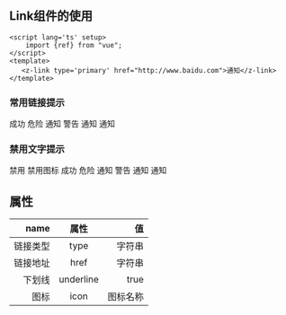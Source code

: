 ## Link组件的使用

```vue
<script lang='ts' setup>
    import {ref} from "vue";
</script>
<template> 
   <z-link type='primary' href="http://www.baidu.com">通知</z-link>
</template>
```

### 常用链接提示
<z-link  type="success">成功</z-link>
<z-link type='danger'>危险</z-link>
<z-link type='primary'>通知</z-link>
<z-link type='warning' href="http://www.baidu.com">警告</z-link>
<z-link type='info'>通知</z-link>
<z-link type='success' icon="icon-bad" :underline="false">通知</z-link>

### 禁用文字提示
<z-link type='info' disabled>禁用</z-link>
<z-link type='success' disabled  icon="icon-bad" :underline="false">禁用图标</z-link>
<z-link type="success" disabled>成功</z-link>
<z-link type='danger' disabled>危险</z-link>
<z-link type='primary' disabled>通知</z-link>
<z-link type='warning' disabled href="http://www.baidu.com">警告</z-link>
<z-link type='info' disabled>通知</z-link>
<z-link type='success' icon="icon-bad" :underline="false" disabled>通知</z-link>

## 属性
| name        | 属性           | 值  |
| ------------:|:-------------:| -----:|
| 链接类型 | type     |  字符串 |
| 链接地址 | href | 字符串|
| 下划线  | underline| true|
| 图标   |  icon| 图标名称  |